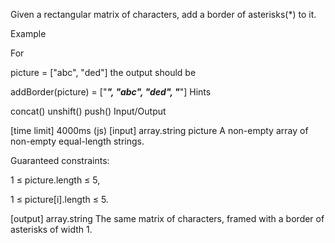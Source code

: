 Given a rectangular matrix of characters, add a border of asterisks(\*) to it.

Example

For

picture = ["abc",
"ded"]
the output should be

addBorder(picture) = ["*****",
"*abc*",
"*ded*",
"*****"]
Hints

concat()
unshift()
push()
Input/Output

[time limit] 4000ms (js)
[input] array.string picture
A non-empty array of non-empty equal-length strings.

Guaranteed constraints:

1 ≤ picture.length ≤ 5,

1 ≤ picture[i].length ≤ 5.

[output] array.string
The same matrix of characters, framed with a border of asterisks of width 1.
